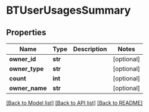 # BTUserUsagesSummary

## Properties
Name | Type | Description | Notes
------------ | ------------- | ------------- | -------------
**owner_id** | **str** |  | [optional] 
**owner_type** | **str** |  | [optional] 
**count** | **int** |  | [optional] 
**owner_name** | **str** |  | [optional] 

[[Back to Model list]](../README.md#documentation-for-models) [[Back to API list]](../README.md#documentation-for-api-endpoints) [[Back to README]](../README.md)


